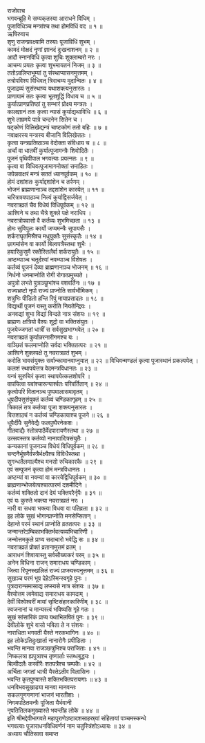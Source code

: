 राजोवाच  
भगवन्ब्रूहि मे सम्यक्‌तस्या आराधने विधिम् ।  
पूजाविधिञ्च मन्त्रांश्च तथा होमविधिं वद ॥ १ ॥  
ऋषिरुवाच  
शृणु राजन्प्रवक्ष्यामि तस्याः पूजाविधिं शुभम् ।  
कामदं मोक्षदं नॄणां ज्ञानदं दुःखनाशनम् ॥ २ ॥  
आदौ स्नानविधिं कृत्वा शुचिः शुक्लाम्बरो नरः ।  
आचम्य प्रयतः कृत्वा शुभमायतनं निजम् ॥ ३ ॥  
ततोऽवलिप्तभूम्यां तु संस्थाप्यासनमुत्तमम् ।  
तत्रोपविश्य विधिवत् त्रिराचम्य मुदान्वितः ॥ ४ ॥  
पूजाद्रव्यं सुसंस्थाप्य यथाशक्त्यनुसारतः ।  
प्राणायामं ततः कृत्वा भूतशुद्धिं विधाय च ॥ ५ ॥  
कुर्यात्प्राणप्रतिष्ठां तु सम्भारं प्रोक्ष्य मन्त्रतः ।  
कालज्ञानं ततः कृत्वा न्यासं कुर्याद्यथाविधि ॥ ६ ॥  
शुभे ताम्रमये पात्रे चन्दनेन सितेन च ।  
षट्कोणं विलिखेद्यन्त्रं चाष्टकोणं ततो बहिः ॥ ७ ॥  
नवाक्षरस्य मन्त्रस्य बीजानि विलिखेत्ततः ।  
कृत्वा यन्त्रप्रतिष्ठाञ्च वेदोक्ता संविधाय च ॥ ८ ॥  
अर्चां वा धातवीं कुर्यात्पूजामन्त्रैः शिवोदितैः ।  
पूजनं पृथिवीपाल भगवत्याः प्रयत्नतः ॥ ९ ॥  
कृत्वा वा विधिवत्पूजामागमोक्तां समाहितः ।  
जपेन्नवाक्षरं मन्त्रं सततं ध्यानपूर्वकम् ॥ १० ॥  
होमं दशांशतः कुर्याद्दशांशेन च तर्पणम् ।  
भोजनं ब्राह्मणानाञ्च तद्दशांशेन कारयेत् ॥ ११ ॥  
चरित्रत्रयपाठञ्च नित्यं कुर्याद्विसर्जयेत् ।  
नवरात्रव्रतं चैव विधेयं विधिपूर्वकम् ॥ १२ ॥  
आश्विने च तथा चैत्रे शुक्ले पक्षे नराधिप ।  
नवरात्रोपवासो वै कर्तव्यः शुभमिच्छता ॥ १३ ॥  
होमः सुविपुलः कार्यो जप्यमन्त्रैः सुपायसैः ।  
शर्कराघृतमिश्रैश्च मधुयुक्तैः सुसंस्कृतैः ॥ १४ ॥  
छागमांसेन वा कार्यो बिल्वपत्रैस्तथा शुभैः ।  
हयारिकुसुमै रक्तैस्तिलैर्वा शर्करायुतैः ॥ १५ ॥  
अष्टम्याञ्च चतुर्दश्यां नवम्याञ्च विशेषतः ।  
कर्तव्यं पूजनं देव्या ब्राह्मणानाञ्च भोजनम् ॥ १६ ॥  
निर्धनो धनमाप्नोति रोगी रोगात्प्रमुच्यते ।  
अपुत्रो लभते पुत्राञ्छुभांश्च वशवर्तिनः ॥ १७ ॥  
राज्यभ्रष्टो नृपो राज्यं प्राप्नोति सार्वभौमिकम् ।  
शत्रुभिः पीडितो हन्ति रिपुं मायाप्रसादतः ॥ १८ ॥  
विद्यार्थी पूजनं यस्तु करोति नियतेन्द्रियः ।  
अनवद्यां शुभा विद्यां विन्दते नात्र संशयः ॥ १९ ॥  
ब्राह्मणः क्षत्रियो वैश्यः शूद्रो वा भक्तिसंयुतः ।  
पूजयेज्जगतां धात्रीं स सर्वसुखभाग्भवेत् ॥ २० ॥  
नवरात्रव्रतं कुर्यान्नरनारीगणश्च यः ।  
वाञ्छितं फलमाप्नोति सर्वदा भक्तितत्परः ॥ २१ ॥  
आश्विने शुक्लपक्षे तु नवरात्रव्रतं शुभम् ।  
करोति भावसंयुक्तः सर्वान्कामानवाप्नुयात् ॥ २२ ॥
विधिवन्मण्डलं कृत्वा पूजास्थानं प्रकल्पयेत् ।  
कलशं स्थापयेत्तत्र वेदमन्त्रविधानतः ॥ २३ ॥  
यन्त्रं सुरुचिरं कृत्वा स्थापयेत्कलशोपरि ।  
वापयित्वा यवांश्चारून्पार्श्वतः परिवर्तितान् ॥ २४ ॥  
कृत्वोपरि वितानञ्च पुष्पमालासमावृतम् ।  
धूपदीपसुसंयुक्तं कर्तव्यं चण्डिकागृहम् ॥ २५ ॥  
त्रिकालं तत्र कर्तव्या पूजा शक्त्यनुसारतः ।  
वित्तशाठ्यं न कर्तव्यं चण्डिकायाश्च पूजने ॥ २६ ॥  
धूपैर्दीपैः सुनैवेद्यैः फलपुष्पैरनेकशः ।  
गीतवाद्यैः स्तोत्रपाठैर्वेदपारायणैस्तथा ॥ २७ ॥  
उत्सवस्तत्र कर्तव्यो नानावादित्रसंयुतैः ।  
कन्यकानां पूजनञ्च विधेयं विधिपूर्वकम् ॥ २८ ॥  
चन्दनैर्भूषणैर्वस्त्रैर्भक्ष्यैश्च विविधैस्तथा ।  
सुगन्धतैलमाल्यैश्च मनसो रुचिकारकैः ॥ २९ ॥  
एवं सम्पूजनं कृत्वा होमं मन्त्रविधानतः ।  
अष्टम्यां वा नवम्यां वा कारयेद्विधिपूर्वकम् ॥ ३० ॥  
ब्राह्मणान्भोजयेत्पश्चात्पारणं दशमीदिने ।  
कर्तव्यं शक्तितो दानं देयं भक्तिपरैर्नृपैः ॥ ३१ ॥  
एवं यः कुरुते भक्त्या नवरात्रव्रतं नरः ।  
नारी वा सधवा भक्त्या विधवा वा पतिव्रता ॥ ३२ ॥  
इह लोके सुखं भोगान्प्राप्नोति मनसेप्सितान् ।  
देहान्ते परमं स्थानं प्राप्नोति व्रततत्परः ॥ ३३ ॥  
जन्मान्तरेऽम्बिकाभक्तिर्भवत्यव्यभिचारिणी ।  
जन्मोत्तमकुले प्राप्य सदाचारो भवेद्धि सः ॥ ३४ ॥  
नवरात्रव्रतं प्रोक्तं व्रतानामुत्तमं व्रतम् ।  
आराधनं शिवायास्तु सर्वसौख्यकरं परम् ॥ ३५ ॥  
अनेन विधिना राजन् समाराधय चण्डिकाम् ।  
जित्वा रिपूनस्खलितं राज्यं प्राप्स्यस्यनुत्तमम् ॥ ३६ ॥  
सुखञ्च परमं भूप देहेऽस्मिन्स्वगृहे पुनः ।  
पुत्रदारान्समासाद्य लप्स्यसे नात्र संशयः ॥ ३७ ॥  
वैश्योत्तम त्वमेवाद्य समाराधय कामदाम् ।  
देवीं विश्वेश्वरीं मायां सृष्टिसंहारकारिणीम् ॥ ३८ ॥  
स्वजनानां च मान्यस्त्वं भविष्यसि गृहे गतः ।  
सुखं सांसारिकं प्राप्य यथाभिलषितं पुनः ॥ ३९ ॥  
देवीलोके शुभे वासो भविता ते न संशयः ।  
नाराधिता भगवती यैस्ते नरकभागिनः ॥ ४० ॥  
इह लोकेऽतिदुःखार्ता नानारोगैः प्रपीडिताः ।  
भवन्ति मानवा राजञ्छत्रुभिश्च पराजिताः ॥ ४१ ॥  
निष्कलत्रा ह्यपुत्राश्च तृष्णार्ताः स्तब्धबुद्धयः ।  
बिल्वीदलैः करवीरैः शतपत्रैश्च चम्पकैः ॥ ४२ ॥  
अर्चिता जगतां धात्री यैस्तेऽतीव विलासिनः ।  
भवन्ति कृतपुण्यास्ते शक्तिभक्तिपरायणाः ॥ ४३ ॥  
धनविभवसुखाढ्या मानवा मानवन्तः  
     सकलगुणगणानां भाजनं भारतीशाः ।  
निगमपठितमन्त्रैः पूजिता यैर्भवानी  
     नृपतितिलकमुख्यास्ते भवन्तीह लोके ॥ ४४ ॥  
इति श्रीमद्देवीभागवते महापुराणेऽष्टादशसाहस्र्यां संहितायां पञ्चमस्कन्धे  
भगवत्याः पूजाराधनविधिवर्णनं नाम चतुस्त्रिंशोऽध्यायः ॥ ३४ ॥  
अध्याय चौतिसावा समाप्त
